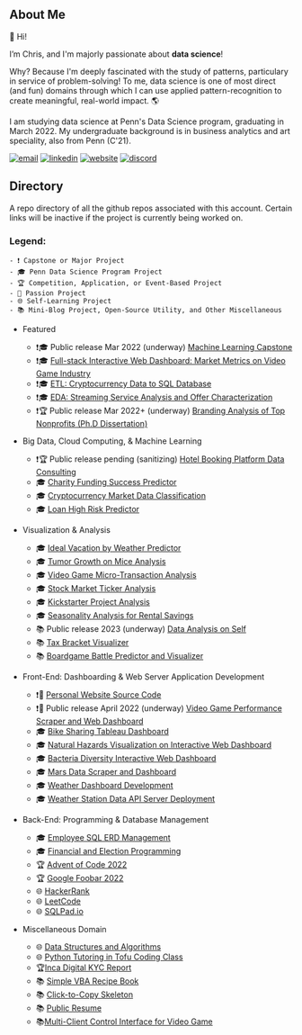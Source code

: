 ## About Me

👋 Hi! 

I’m Chris, and I'm majorly passionate about **data science**!

Why? Because I'm deeply fascinated with the study of patterns, particulary in service of problem-solving! To me, data science is one of most direct (and fun) domains through which I can use applied pattern-recognition to create meaningful, real-world impact. 🌎

I am studying data science at Penn's Data Science program, graduating in March 2022. My undergraduate background is in business analytics and art speciality, also from Penn (C'21).

[![email](https://img.shields.io/badge/Gmail-D14836?style=for-the-badge&logo=gmail&logoColor=white)](mailto:christopherdenq@gmail.com) [![linkedin](https://img.shields.io/badge/LinkedIn-0077B5?style=for-the-badge&logo=linkedin&logoColor=white)](https://www.linkedin.com/in/christopherdenq/) [![website](https://img.shields.io/badge/Blogger-FF5722?style=for-the-badge&logo=blogger&logoColor=white)](https://cdenq.github.io/) [![discord](https://img.shields.io/badge/Discord-7289DA?style=for-the-badge&logo=discord&logoColor=white)](https://discordapp.com/users/122537517835616257)

## Directory

A repo directory of all the github repos associated with this account. Certain links will be inactive if the project is currently being worked on. 

### Legend: 
    - ❗ Capstone or Major Project
    - 🎓 Penn Data Science Program Project
    - 🏆 Competition, Application, or Event-Based Project
    - 💙 Passion Project
    - 🌐 Self-Learning Project
    - 📚 Mini-Blog Project, Open-Source Utility, and Other Miscellaneous 

- Featured
    - ❗🎓 Public release Mar 2022 (underway) [Machine Learning Capstone](#)
    - ❗🎓 [Full-stack Interactive Web Dashboard: Market Metrics on Video Game Industry](https://github.com/cdenq/web-dashboard-of-video-game-industry)
    - ❗🎓 [ETL: Cryptocurrency Data to SQL Database](https://github.com/cdenq/etl-pipeline-on-crypto-data)
    - ❗🎓 [EDA: Streaming Service Analysis and Offer Characterization](https://github.com/cdenq/streaming-service-analysis-and-offer-characterization)
    - ❗🏆 Public release Mar 2022+ (underway) [Branding Analysis of Top Nonprofits (Ph.D Dissertation)](https://github.com/cdenq/branding-analysis-of-top-nonprofit-phd-dissertation)

- Big Data, Cloud Computing, & Machine Learning
    - ❗🏆 Public release pending (sanitizing) [Hotel Booking Platform Data Consulting](https://github.com/cdenq/hotel-booking-platform-data-consulting)
    - 🎓 [Charity Funding Success Predictor](https://github.com/cdenq/charity-funding-success-predictor)
    - 🎓 [Cryptocurrency Market Data Classification](https://github.com/cdenq/cryptocurrency-market-data-classification)
    - 🎓 [Loan High Risk Predictor](https://github.com/cdenq/loan-high-risk-predicter)

- Visualization & Analysis
    - 🎓 [Ideal Vacation by Weather Predictor](https://github.com/cdenq/ideal-vacation-by-weather-predictor)
    - 🎓 [Tumor Growth on Mice Analysis](https://github.com/cdenq/tumor-growth-on-mice-analysis)
    - 🎓 [Video Game Micro-Transaction Analysis](https://github.com/cdenq/video-game-micro-transaction-analysis)
    - 🎓 [Stock Market Ticker Analysis](https://github.com/cdenq/stock-market-ticker-analysis)
    - 🎓 [Kickstarter Project Analysis](https://github.com/cdenq/kickstarter-project-analysis)
    - 🎓 [Seasonality Analysis for Rental Savings](https://github.com/cdenq/seasonality-analysis-for-rental-savings)
    - 📚 Public release 2023 (underway) [Data Analysis on Self](https://github.com/cdenq/data-analysis-on-myself-p1)
    - 📚 [Tax Bracket Visualizer](https://github.com/cdenq/tax-bracket-visualization)
    - 📚 [Boardgame Battle Predictor and Visualizer](https://github.com/cdenq/boardgame-battle-predictor-visualizer)

- Front-End: Dashboarding & Web Server Application Development
    - ❗💙 [Personal Website Source Code](https://github.com/cdenq/cdenq.github.io)
    - ❗💙 Public release April 2022 (underway) [Video Game Performance Scraper and Web Dashboard](https://github.com/cdenq/video-game-performance-scraper-and-web-dashboard)
    - 🎓 [Bike Sharing Tableau Dashboard](https://github.com/cdenq/bike-sharing-tableau-dashboard) 
    - 🎓 [Natural Hazards Visualization on Interactive Web Dashboard](https://github.com/cdenq/natural-hazard-visualization-interactive-web-dashboard)
    - 🎓 [Bacteria Diversity Interactive Web Dashboard](https://github.com/cdenq/bacteria-diversity-interactive-web-dashboard)
    - 🎓 [Mars Data Scraper and Dashboard](https://github.com/cdenq/mars-data-scraper-and-dashboard)
    - 🎓 [Weather Dashboard Development](https://github.com/cdenq/web-dashboard-on-weather-data) 
    - 🎓 [Weather Station Data API Server Deployment](https://github.com/cdenq/weather-station-data-api-deployment)

- Back-End: Programming & Database Management
    - 🎓 [Employee SQL ERD Management](https://github.com/cdenq/employee-sql-erd-management)
    - 🎓 [Financial and Election Programming](https://github.com/cdenq/financial-and-election-data-programming)
    - 🏆 [Advent of Code 2022](https://github.com/cdenq/my-advent-of-code-2021-solves)
    - 🏆 [Google Foobar 2022](https://github.com/cdenq/my-google-foobar-solves)
    - 🌐 [HackerRank](https://github.com/cdenq/my-hackerrank-solves)
    - 🌐 [LeetCode](https://github.com/cdenq/my-leetcode-solves)
    - 🌐 [SQLPad.io](https://github.com/cdenq/my-sqlpad-io-solves)

- Miscellaneous Domain
    - 🌐 [Data Structures and Algorithms](https://github.com/cdenq/my-ds-algo-repo)
    - 🌐 [Python Tutoring in Tofu Coding Class](https://github.com/cdenq/tofu-coding-class)
    - 🏆[Inca Digital KYC Report](https://github.com/cdenq/inca-digital-remittance-kyc-report)
    - 📚 [Simple VBA Recipe Book](https://github.com/cdenq/simple-vba-recipe-book)
    - 📚 [Click-to-Copy Skeleton](https://github.com/cdenq/click-to-copy-skeleton)
    - 📚 [Public Resume](https://github.com/cdenq/denq-resume)
    - 📚[Multi-Client Control Interface for Video Game](https://github.com/cdenq/videogame-multi-client-control-interface)
